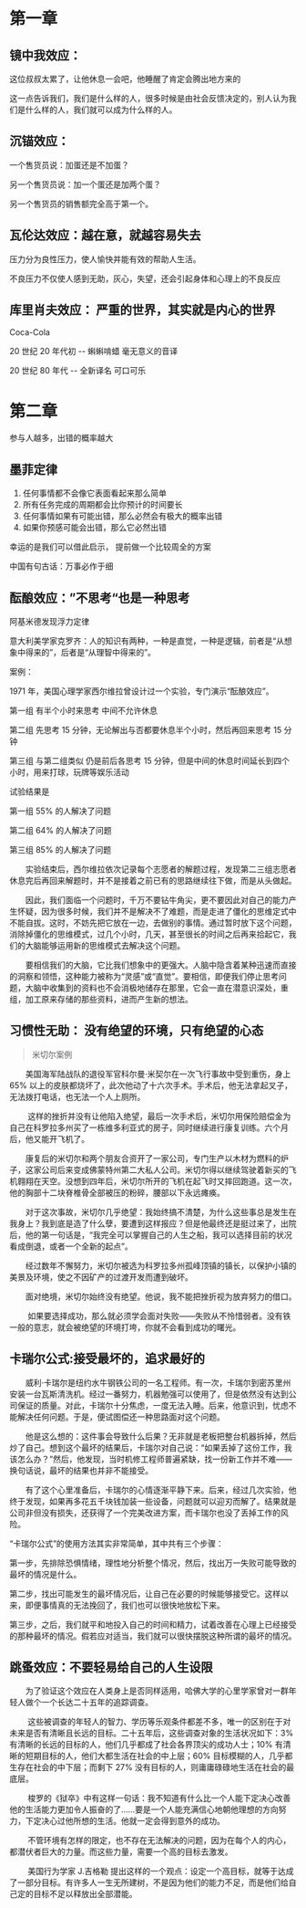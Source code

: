 # 第一章

## 镜中我效应：

这位叔叔太累了，让他休息一会吧，他睡醒了肯定会腾出地方来的

这一点告诉我们，我们是什么样的人，很多时候是由社会反馈决定的，别人认为我们是什么样的人，我们就可以成为什么样的人。

## 沉锚效应：

一个售货员说：加蛋还是不加蛋？

另一个售货员说：加一个蛋还是加两个蛋？

另一个售货员的销售额完全高于第一个。

## 瓦伦达效应：越在意，就越容易失去

压力分为良性压力，使人愉快并能有效的帮助人生活。

不良压力不仅使人感到无助，灰心，失望，还会引起身体和心理上的不良反应

## 库里肖夫效应： 严重的世界，其实就是内心的世界

Coca-Cola

20 世纪 20 年代初 -- 蝌蝌啃蜡 毫无意义的音译

20 世纪 80 年代 -- 全新译名 可口可乐

# 第二章

参与人越多，出错的概率越大

## 墨菲定律

1. 任何事情都不会像它表面看起来那么简单
2. 所有任务完成的周期都会比你预计的时间要长
3. 任何事情如果有可能出错，那么必然会有极大的概率出错
4. 如果你预感可能会出错，那么它必然出错

幸运的是我们可以借此启示， 提前做一个比较周全的方案

中国有句古话：万事必作于细

## 酝酿效应：”不思考“也是一种思考

阿基米德发现浮力定律

意大利美学家克罗齐：人的知识有两种，一种是直觉，一种是逻辑，前者是“从想象中得来的”，后者是“从理智中得来的”。

案例：

1971 年，美国心理学家西尔维拉曾设计过一个实验，专门演示“酝酿效应”。

第一组 有半个小时来思考 中间不允许休息

第二组 先思考 15 分钟，无论解出与否都要休息半个小时，然后再回来思考 15 分钟

第三组 与第二组类似 仍是前后各思考 15 分钟，但是中间的休息时间延长到四个小时，用来打球，玩牌等娱乐活动

试验结果是

第一组 55% 的人解决了问题

第二组 64% 的人解决了问题

第三组 85% 的人解决了问题

&emsp;&emsp;实验结束后，西尔维拉依次记录每个志愿者的解题过程，发现第二三组志愿者休息完后再回来解题时，并不是接着之前已有的思路继续往下做，而是从头做起。

&emsp;&emsp;因此，我们面临一个问题时，千万不要钻牛角尖，更不要因此对自己的能力产生怀疑，因为很多时候，我们并不是解决不了难题，而是走进了僵化的思维定式中不能自拔。这时，不妨先把它放在一边，去做别的事情。通过暂时放下这个问题，消除掉僵化的思维模式，过几个小时，几天，甚至很长的时间之后再来拾起它，我们的大脑能够运用新的思维模式去解决这个问题。

&emsp;&emsp;要相信我们的大脑，它比我们想象中的更强大。人脑中隐含着某种迅速而直接的洞察和领悟，这种能力被称为“灵感”或“直觉”。要相信，即便我们停止思考问题，大脑中收集到的资料也不会消极地储存在那里，它会一直在潜意识深处，重组，加工原来存储的那些资料，进而产生新的想法。

## 习惯性无助： 没有绝望的环境，只有绝望的心态

> 米切尔案例

&emsp;&emsp;美国海军陆战队的退役军官科尔曼·米契尔在一次飞行事故中受到重伤，身上 65% 以上的皮肤都烧坏了，此次他动了十六次手术。手术后，他无法拿起叉子，无法拨打电话，也无法一个人上厕所。

&emsp;&emsp; 这样的挫折并没有让他陷入绝望，最后一次手术后，米切尔用保险赔偿金为自己在科罗拉多州买了一栋维多利亚式的房子，同时继续进行康复训练。六个月后，他又能开飞机了。

&emsp;&emsp;康复后的米切尔和两个朋友合资开了一家公司，专门生产以木材为燃料的炉子，这家公司后来变成佛蒙特州第二大私人公司。米切尔得以继续驾驶着新买的飞机翱翔在天空。没想到四年后，米切尔所开的飞机在起飞时又摔回跑道。这一次，他的胸部十二块脊椎骨全部被压的粉碎，腰部以下永远瘫痪。

&emsp;&emsp;对于这次事故，米切尔几乎绝望：我始终搞不清楚，为什么这些事总是发生在我身上？我到底是造了什么孽，要遭到这样报应？但是他最终还是挺过来了，出院后，他的第一句话是，“我完全可以掌握自己的人生之船，我可以选择目前的状况看成倒退，或者一个全新的起点”。

&emsp;&emsp;经过数年不懈努力，米切尔被选为科罗拉多州孤峰顶镇的镇长，以保护小镇的美景及环境，使之不因矿产的过渡开发而遭到破坏。

&emsp;&emsp;面对绝境，米切尔始终没有绝望。他说，我不能把挫折视为放弃努力的借口。

&emsp;&emsp; 如果要选择成功，那么就必须学会面对失败——失败从不怜惜弱者。没有铁一般的意志，就会被绝望的环境打垮，你就不会看到成功的曙光。

## 卡瑞尔公式:接受最坏的，追求最好的

&emsp;&emsp;威利·卡瑞尔是纽约水牛钢铁公司的一名工程师。有一次，卡瑞尔到密苏里州安装一台瓦斯清洗机。经过一番努力，机器勉强可以使用了，但是依然没有达到公司保证的质量。对此，卡瑞尔十分焦虑，一度无法入睡。后来，他意识到，忧虑不能解决任何问题。于是，便试图偿还一种思路面对这个问题。

&emsp;&emsp;他是这么想的：这件事会导致什么后果？无非就是老板把整台机器拆掉，然后炒了自己。想到这个最坏的结果后，卡瑞尔对自己说：“如果丢掉了这份工作，我该怎么办？”然后，他发现，当时机修工程师普遍紧缺，找一份新工作并不难——换句话说，最坏的结果也并非不能接受。

&emsp;&emsp;有了这个心里准备后，卡瑞尔的心情逐渐平静下来。后来，经过几次实验，他终于发现，如果再多花五千块钱加装一些设备，问题就可以迎刃而解了。结果就是公司非但没有损失，还获得了一个完美改进方案，而卡瑞尔也没了丢掉工作的风险。

“卡瑞尔公式”的使用方法其实非常简单，其中共有三个步骤：

第一步，先排除恐惧情绪，理性地分析整个情况，然后，找出万一失败可能导致的最坏的情况是什么。

第二步，找出可能发生的最坏情况后，让自己在必要的时候能够接受它。这样以来，即便事情真的无法挽回了，我们也可以很快地放松下来。

第三步，之后，我们就平和地投入自己的时间和精力，试着改善在心理上已经接受的那种最坏的情况。假若应对适当，我们就可以很快摆脱这种所谓的最坏的情况。

## 跳蚤效应：不要轻易给自己的人生设限

&emsp;&emsp;为了验证这个效应在人类身上是否同样适用，哈佛大学的心里学家曾对一群年轻人做个一个长达二十五年的追踪调查。

&emsp;&emsp; 这些被调查的年轻人的智力、学历等乐观条件都差不多，唯一的区别在于对未来是否有清晰且长远的目标。二十五年后，这些调查对象的生活状况如下：3% 有清晰的长远的目标的人，他们几乎都成了社会各界顶尖的成功人士；10% 有清晰的短期目标的人，他们大都生活在社会的中上层；60% 目标模糊的人，几乎都生存在社会的中下层；而剩下 27% 没有目标的人，则庸庸碌碌地生活在社会的最底层。

&emsp;&emsp; 梭罗的《狱卒》中有这样一句话：我不知道有什么比一个人能下定决心改善他的生活能力更加令人振奋的了......要是一个人能充满信心地朝他理想的方向努力，下定决心过他所想的生活。他就一定会得到意外的成功。

&emsp;&emsp; 不管环境有怎样的限定，也不存在无法解决的问题，因为在每个人的内心，都潜伏者巨大的力量。而这些力量，需要一个高的目标去激发。

&emsp;&emsp; 美国行为学家 J.吉格勒 提出这样的一个观点：设定一个高目标，就等于达成了一部分目标。有许多人一生无所建树，不是因为他们的能力不足，而是他们给自己定的目标不足以释放出全部潜能。
